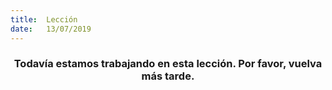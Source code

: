 ```yaml
---
title:  Lección
date:   13/07/2019
---
```


### <center>Todavía estamos trabajando en esta lección. Por favor, vuelva más tarde.</center>